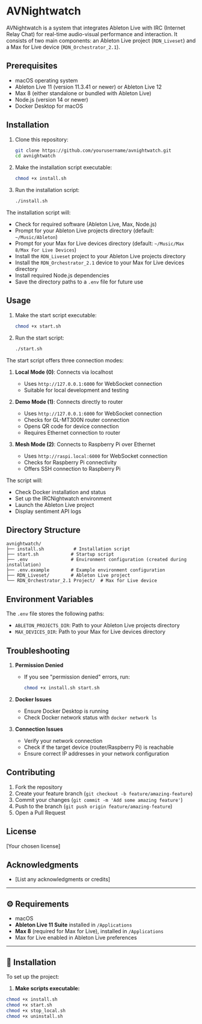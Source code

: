 # AVNightwatch

AVNightwatch is a system that integrates Ableton Live with IRC (Internet Relay Chat) for real-time audio-visual performance and interaction. It consists of two main components: an Ableton Live project (`RDN_Liveset`) and a Max for Live device (`RDN_Orchestrator_2.1`).

## Prerequisites

- macOS operating system
- Ableton Live 11 (version 11.3.41 or newer) or Ableton Live 12
- Max 8 (either standalone or bundled with Ableton Live)
- Node.js (version 14 or newer)
- Docker Desktop for macOS

## Installation

1. Clone this repository:
   ```bash
   git clone https://github.com/yourusername/avnightwatch.git
   cd avnightwatch
   ```

2. Make the installation script executable:
   ```bash
   chmod +x install.sh
   ```

3. Run the installation script:
   ```bash
   ./install.sh
   ```

The installation script will:
- Check for required software (Ableton Live, Max, Node.js)
- Prompt for your Ableton Live projects directory (default: `~/Music/Ableton`)
- Prompt for your Max for Live devices directory (default: `~/Music/Max 8/Max For Live Devices`)
- Install the `RDN_Liveset` project to your Ableton Live projects directory
- Install the `RDN_Orchestrator_2.1` device to your Max for Live devices directory
- Install required Node.js dependencies
- Save the directory paths to a `.env` file for future use

## Usage

1. Make the start script executable:
   ```bash
   chmod +x start.sh
   ```

2. Run the start script:
   ```bash
   ./start.sh
   ```

The start script offers three connection modes:

1. **Local Mode (0)**: Connects via localhost
   - Uses `http://127.0.0.1:6000` for WebSocket connection
   - Suitable for local development and testing

2. **Demo Mode (1)**: Connects directly to router
   - Uses `http://127.0.0.1:6000` for WebSocket connection
   - Checks for GL-MT300N router connection
   - Opens QR code for device connection
   - Requires Ethernet connection to router

3. **Mesh Mode (2)**: Connects to Raspberry Pi over Ethernet
   - Uses `http://raspi.local:6000` for WebSocket connection
   - Checks for Raspberry Pi connectivity
   - Offers SSH connection to Raspberry Pi

The script will:
- Check Docker installation and status
- Set up the IRCNightwatch environment
- Launch the Ableton Live project
- Display sentiment API logs

## Directory Structure

```
avnightwatch/
├── install.sh           # Installation script
├── start.sh            # Startup script
├── .env                # Environment configuration (created during installation)
├── .env.example        # Example environment configuration
├── RDN_Liveset/        # Ableton Live project
└── RDN_Orchestrator_2.1 Project/  # Max for Live device
```

## Environment Variables

The `.env` file stores the following paths:
- `ABLETON_PROJECTS_DIR`: Path to your Ableton Live projects directory
- `MAX_DEVICES_DIR`: Path to your Max for Live devices directory

## Troubleshooting

1. **Permission Denied**
   - If you see "permission denied" errors, run:
     ```bash
     chmod +x install.sh start.sh
     ```

2. **Docker Issues**
   - Ensure Docker Desktop is running
   - Check Docker network status with `docker network ls`

3. **Connection Issues**
   - Verify your network connection
   - Check if the target device (router/Raspberry Pi) is reachable
   - Ensure correct IP addresses in your network configuration

## Contributing

1. Fork the repository
2. Create your feature branch (`git checkout -b feature/amazing-feature`)
3. Commit your changes (`git commit -m 'Add some amazing feature'`)
4. Push to the branch (`git push origin feature/amazing-feature`)
5. Open a Pull Request

## License

[Your chosen license]

## Acknowledgments

- [List any acknowledgments or credits]

---

## ⚙️ Requirements

- macOS
- **Ableton Live 11 Suite** installed in `/Applications`
- **Max 8** (required for Max for Live), installed in `/Applications`
- Max for Live enabled in Ableton Live preferences

---

## 🚀 Installation

To set up the project:

1. **Make scripts executable:**

```bash
chmod +x install.sh
chmod +x start.sh
chmod +x stop_local.sh
chmod +x uninstall.sh
```